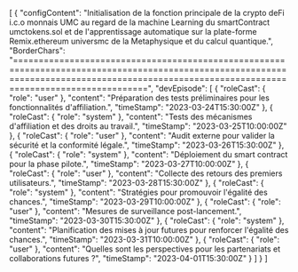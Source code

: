  [
  {
    "configContent": "Initialisation de la fonction principale de la crypto deFi i.c.o monnais UMC au regard de la machine Learning du smartContract umctokens.sol et de l'apprentissage automatique sur la plate-forme Remix.ethereum universmc de la Metaphysique et du calcul quantique.",
    "BorderChars": "============================================================================================================================================================================================",
    "devEpisode": [
      {
        "roleCast": {
          "role": "user"
        },
        "content": "Préparation des tests préliminaires pour les fonctionnalités d'affiliation.",
        "timeStamp": "2023-03-24T15:30:00Z"
      },
      {
        "roleCast": {
          "role": "system"
        },
        "content": "Tests des mécanismes d'affiliation et des droits au travail.",
        "timeStamp": "2023-03-25T10:00:00Z"
      },
      {
        "roleCast": {
          "role": "user"
        },
        "content": "Audit externe pour valider la sécurité et la conformité légale.",
        "timeStamp": "2023-03-26T15:30:00Z"
      },
      {
        "roleCast": {
          "role": "system"
        },
        "content": "Déploiement du smart contract pour la phase pilote.",
        "timeStamp": "2023-03-27T10:00:00Z"
      },
      {
        "roleCast": {
          "role": "user"
        },
        "content": "Collecte des retours des premiers utilisateurs.",
        "timeStamp": "2023-03-28T15:30:00Z"
      },
      {
        "roleCast": {
          "role": "system"
        },
        "content": "Stratégies pour promouvoir l'égalité des chances.",
        "timeStamp": "2023-03-29T10:00:00Z"
      },
      {
        "roleCast": {
          "role": "user"
        },
        "content": "Mesures de surveillance post-lancement.",
        "timeStamp": "2023-03-30T15:30:00Z"
      },
      {
        "roleCast": {
          "role": "system"
        },
        "content": "Planification des mises à jour futures pour renforcer l'égalité des chances.",
        "timeStamp": "2023-03-31T10:00:00Z"
      },
      {
        "roleCast": {
          "role": "user"
        },
        "content": "Quelles sont les perspectives pour les partenariats et collaborations futures ?",
        "timeStamp": "2023-04-01T15:30:00Z"
      }
    ]
  }
]